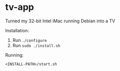 # tv-app
Turned my 32-bit Intel iMac running Debian into a TV

Installation:

1. Run `./configure`
2. Run `sudo ./install.sh`

Running:

`<INSTALL-PATH>/start.sh`
